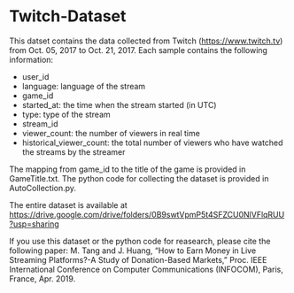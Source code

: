 # Twitch-Dataset

This datset contains the data collected from Twitch (https://www.twitch.tv) from Oct. 05, 2017 to Oct. 21, 2017. 
Each sample contains the following information:
- user_id
- language: language of the stream
- game_id
- started_at: the time when the stream started (in UTC)
- type: type of the stream
- stream_id
- viewer_count: the number of viewers in real time
- historical_viewer_count: the total number of viewers who have watched the streams by the streamer

The mapping from game_id to the title of the game is provided in GameTitle.txt.
The python code for collecting the dataset is provided in AutoCollection.py.

The entire dataset is available at https://drive.google.com/drive/folders/0B9swtVpmP5t4SFZCU0NlVFlqRUU?usp=sharing

If you use this dataset or the python code for reasearch, please cite the following paper:
M. Tang and J. Huang, “How to Earn Money in Live Streaming Platforms?-A Study of Donation-Based Markets,” Proc. IEEE International Conference on Computer Communications (INFOCOM), Paris, France, Apr. 2019.
